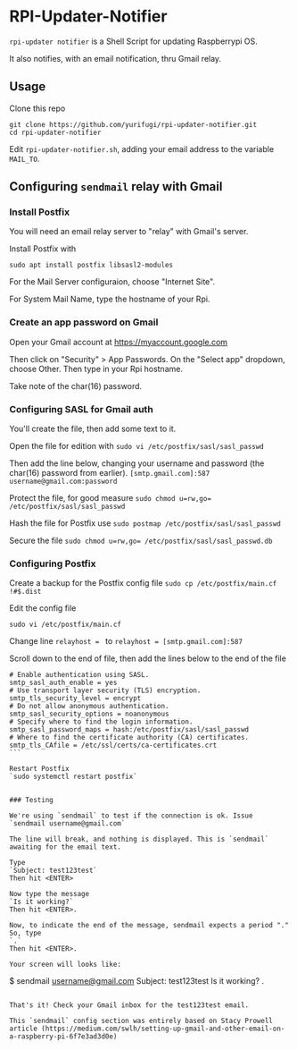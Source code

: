 # RPI-Updater-Notifier

`rpi-updater notifier` is a Shell Script for updating Raspberrypi OS.

It also notifies, with an email notification, thru Gmail relay.

## Usage

Clone this repo

```
git clone https://github.com/yurifugi/rpi-updater-notifier.git
cd rpi-updater-notifier
```

Edit `rpi-updater-notifier.sh`, adding your email address to the variable `MAIL_TO`.

## Configuring `sendmail` relay with Gmail

### Install Postfix

You will need an email relay server to "relay" with Gmail's server.

Install Postfix with

`sudo apt install postfix libsasl2-modules`

For the Mail Server configuraion, choose "Internet Site".

For System Mail Name, type the hostname of your Rpi.

### Create an app password on Gmail

Open your Gmail account at https://myaccount.google.com

Then click on "Security" > App Passwords.
On the "Select app" dropdown, choose Other. Then type in your Rpi hostname.

Take note of the char(16) password.

### Configuring SASL for Gmail auth

You'll create the file, then add some text to it.

Open the file for edition with
`sudo vi /etc/postfix/sasl/sasl_passwd`

Then add the line below, changing your username and password (the char(16) password from earlier).
`[smtp.gmail.com]:587 username@gmail.com:password`

Protect the file, for good measure
`sudo chmod u=rw,go= /etc/postfix/sasl/sasl_passwd`

Hash the file for Postfix use
`sudo postmap /etc/postfix/sasl/sasl_passwd`

Secure the file
`sudo chmod u=rw,go= /etc/postfix/sasl/sasl_passwd.db`

### Configuring Postfix

Create a backup for the Postfix config file
`sudo cp /etc/postfix/main.cf !#$.dist`

Edit the config file

`sudo vi /etc/postfix/main.cf`

Change line
`relayhost = `
to
`relayhost = [smtp.gmail.com]:587`

Scroll down to the end of file, then add the lines below to the end of the file

````
# Enable authentication using SASL.
smtp_sasl_auth_enable = yes
# Use transport layer security (TLS) encryption.
smtp_tls_security_level = encrypt
# Do not allow anonymous authentication.
smtp_sasl_security_options = noanonymous
# Specify where to find the login information.
smtp_sasl_password_maps = hash:/etc/postfix/sasl/sasl_passwd
# Where to find the certificate authority (CA) certificates.
smtp_tls_CAfile = /etc/ssl/certs/ca-certificates.crt
```

Restart Postfix
`sudo systemctl restart postfix`


### Testing

We're using `sendmail` to test if the connection is ok. Issue
`sendmail username@gmail.com`

The line will break, and nothing is displayed. This is `sendmail` awaiting for the email text.

Type
`Subject: test123test`
Then hit <ENTER>

Now type the message
`Is it working?`
Then hit <ENTER>.

Now, to indicate the end of the message, sendmail expects a period "."
So, type
`.`
Then hit <ENTER>.

Your screen will looks like:

````

$ sendmail username@gmail.com
Subject: test123test
Is it working?
.

```

That's it! Check your Gmail inbox for the test123test email.

This `sendmail` config section was entirely based on Stacy Prowell
article (https://medium.com/swlh/setting-up-gmail-and-other-email-on-a-raspberry-pi-6f7e3ad3d0e)
```
